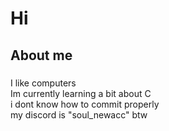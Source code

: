 <h1 align="left">Hi</h1>

<h2 align="left">About me</h2>

###

<p align="left"> I like computers<br> Im currently learning a bit about C<br> i dont know how to commit properly<br> my discord is "soul_newacc" btw</p>

###
